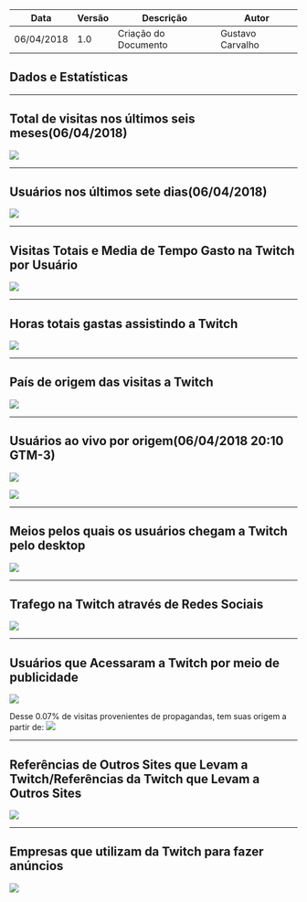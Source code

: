 |Data|Versão|Descrição|Autor|
|----|------|---------|-----|
|06/04/2018|1.0|Criação do Documento|Gustavo Carvalho|

## Dados e Estatísticas

***

## Total de visitas nos últimos seis meses(06/04/2018)
![](https://raw.githubusercontent.com/gabrielziegler3/Requisitos-2018-1/master/dados_estatistica/Visitas_Totais.png)

***

## Usuários nos últimos sete dias(06/04/2018)
![](https://raw.githubusercontent.com/gabrielziegler3/Requisitos-2018-1/master/dados_estatistica/Audiencia_7_dias.png)

***

## Visitas Totais e Media de Tempo Gasto na Twitch por Usuário
![](https://raw.githubusercontent.com/gabrielziegler3/Requisitos-2018-1/master/dados_estatistica/Visitas_Tempo_Quantidade.png)

***

## Horas totais gastas assistindo a Twitch
![](https://raw.githubusercontent.com/gabrielziegler3/Requisitos-2018-1/master/dados_estatistica/horas_totais_audiencia.png)

***

## País de origem das visitas a Twitch
![](https://raw.githubusercontent.com/gabrielziegler3/Requisitos-2018-1/master/dados_estatistica/Visitas_Paises.png)

***

## Usuários ao vivo por origem(06/04/2018 20:10 GTM-3)
![](https://raw.githubusercontent.com/gabrielziegler3/Requisitos-2018-1/master/dados_estatistica/Usuario_pais2.png)

![](https://raw.githubusercontent.com/gabrielziegler3/Requisitos-2018-1/master/dados_estatistica/Usuario_pais.png)

***

## Meios pelos quais os usuários chegam a Twitch pelo desktop
![](https://raw.githubusercontent.com/gabrielziegler3/Requisitos-2018-1/master/dados_estatistica/Fonte_das_visitas.png)

***

## Trafego na Twitch através de Redes Sociais
![](https://raw.githubusercontent.com/gabrielziegler3/Requisitos-2018-1/master/dados_estatistica/Trafego_por_redes_sociais.png)

***

## Usuários que Acessaram a Twitch por meio de publicidade
![](https://github.com/gabrielziegler3/Requisitos-2018-1/blob/master/dados_estatistica/Trafego_origem_publicidade.png)

Desse 0.07% de visitas provenientes de propagandas, tem suas origem a partir de:
![](https://raw.githubusercontent.com/gabrielziegler3/Requisitos-2018-1/master/dados_estatistica/Trafego_por_redes_sociais.png)

***

## Referências de Outros Sites que Levam a Twitch/Referências da Twitch que Levam a Outros Sites
![](https://raw.githubusercontent.com/gabrielziegler3/Requisitos-2018-1/master/dados_estatistica/Destinos_Usuarios.png)

***

## Empresas que utilizam da Twitch para fazer anúncios
![](https://raw.githubusercontent.com/gabrielziegler3/Requisitos-2018-1/master/dados_estatistica/Anunciadoras.png)